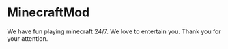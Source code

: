 # MinecraftMod
We have fun playing minecraft 24/7. We love to entertain you. Thank you for your attention.
